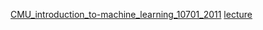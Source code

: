 [CMU_introduction_to-machine_learning_10701_2011](http://www.cs.cmu.edu/~tom/10701_sp11/)
[lecture](http://www.cs.cmu.edu/~tom/10701_sp11/lectures.shtml)
